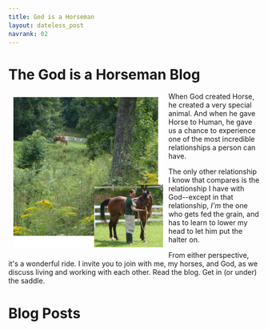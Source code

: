 ```yaml
---
title: God is a Horseman
layout: dateless_post
navrank: 02
---
```


The God is a Horseman Blog
==========================

<img style="margin: 10px; float: left;" alt="God is a Horseman cover image; mare and foal grazing on hillside" src="../images/cover_hill-curly_overlay.jpg" width="300px" height="300px"/>

When God created Horse, he created a very special animal.  And when he gave Horse to Human, he gave us a chance to experience one of the most incredible relationships a person can have.

The only other relationship I know that compares is the relationship I have with God--except in that relationship, *I'm* the one who gets fed the grain, and has to learn to lower my head to let him put the halter on.

From either perspective, it's a wonderful ride.  I invite you to join with me, my horses, and God, as we discuss living and working with each other.  Read the blog.  Get in (or under) the saddle.

<h1 class='nofloat'>Blog Posts</h1>



